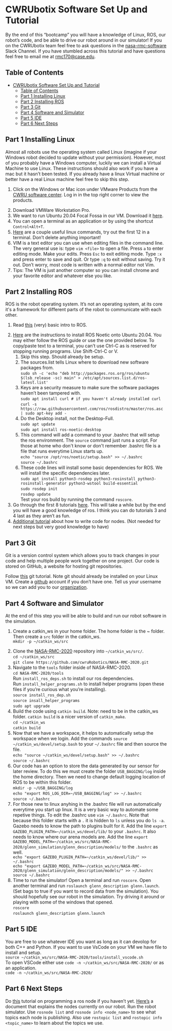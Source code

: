 # CWRUbotix Software Set Up and Tutorial

By the end of this “bootcamp” you will have a knowledge of Linux, ROS, our robot’s code, and be able to drive our robot around in our simulator! If you on the CWRUbotix team feel free to ask questions in the [nasa-rmc-software](https://app.slack.com/client/T168FACCC/C2JAJ8L66) Slack Channel. If you have stumbled across this tutorial and have questions feel free to email me at <rmc170@case.edu>.<br>

## Table of Contents
- [CWRUbotix Software Set Up and Tutorial](#cwrubotix-software-set-up-and-tutorial)
  - [Table of Contents](#table-of-contents)
  - [Part 1 Installing Linux](#part-1-installing-linux)
  - [Part 2 Installing ROS](#part-2-installing-ros)
  - [Part 3 Git](#part-3-git)
  - [Part 4 Software and Simulator](#part-4-software-and-simulator)
  - [Part 5 IDE](#part-5-ide)
  - [Part 6 Next Steps](#part-6-next-steps)

## Part 1 Installing Linux

Almost all robots use the operating system called Linux (imagine if your Windows robot decided to update without your permission). However, most of you probably have a Windows computer, luckily we can install a Virtual Machine to use Linux. These instructions should also work if you have a mac but it hasn’t been tested. If you already have a linux Virtual machine or better have a real Linux machine feel free to skip this step.

<ol>
    <li>
   
Click on the Windows or Mac icon under VMware Products from the [CWRU software center](https://softwarecenter.case.edu/index.php). Log in in the top right corner to view the products.
    </li>
    <li>
    Download VMWare Workstation Pro.
    </li>
    <li>
    We want to run Ubuntu 20.04 Focal Fossa in our VM. Download it [here](https://releases.ubuntu.com/20.04.3/).
    </li>
    <li>You can open a terminal as an application or by using the shortcut `Control+Alt+T`.
    </li>
    <li>
    [Here](https://www.pcsuggest.com/basic-linux-commands/) are a couple useful linux commands, try out the first 12 in a terminal. Don’t delete anything important!
    </li>
    <li>
    VIM is a text editor you can use when editing files in the command 
    line. The very general use is: type `vim <file>` to open a file. Press `a` to enter editing mode. Make your edits. Press `Esc` to exit editing mode. Type `:x` and press enter to save and quit. Or type `:q` to exit without saving. Try it out. Don’t worry, most code is written with a normal editor not Vim. 
    </li>
    <li>
    Tips: The VM is just another computer so you can install chrome and your favorite editor and whatever else you like. 
    </li>
</ol>

## Part 2 Installing ROS

ROS is the robot operating system. It’s not an operating system, at its core it's a framework for different parts of the robot to communicate with each other. 

<ol>
    <li>

Read [this](http://wiki.ros.org/ROS/Introduction) (very) basic intro to ROS.
    </li>
    <li>
    [Here](http://wiki.ros.org/noetic/Installation/Ubuntu) are the instructions to install ROS Noetic onto Ubuntu 20.04. You may either follow the ROS guide or use the one provided below. To copy/paste text to a terminal, you can’t use Ctrl-C as is reserved for stopping running programs. Use Shift-Ctrl-C or V. 
    <ol>
        <!-- Line kept to better match ROS tutorial> <-->
        <li>
        Skip this step. Should already be setup.
        </li>
        <li>
        The sources.list tells Linux where to download new software packages from.<br>
        `sudo sh -c 'echo "deb http://packages.ros.org/ros/ubuntu $(lsb_release -sc) main" > /etc/apt/sources.list.d/ros-latest.list'`
        </li>
        <li> 
        Keys are a security measure to make sure the software packages haven’t been tampered with.<br>
        `sudo apt install curl # if you haven't already installed curl`<br>
        `curl -s https://raw.githubusercontent.com/ros/rosdistro/master/ros.asc | sudo apt-key add -`
        </li>
        <li>
        Do the Desktop install, not the Desktop-Full.<br>
        `sudo apt update` <br>
        `sudo apt install ros-noetic-desktop` <br>
        </li>
        <li>
        This command will add a command to your .bashrc that will setup the ros environment. The `source` command just runs a script. For those at home who don't know or don't remember .bashrc file is a file that runs everytime Linux starts up.<br> 
        `echo "source /opt/ros/noetic/setup.bash" >> ~/.bashrc`<br>
        `source ~/.bashrc`
        </li>
        <li>
        These code lines will install some basic dependencies for ROS. We will install the specific dependencies later.<br>
        `sudo apt install python3-rosdep python3-rosinstall python3-rosinstall-generator python3-wstool build-essential`<br>
        `sudo rosdep init`<br>
        `rosdep update`<br>
        Test your ros build by running the command `roscore`.
        </li>
    </ol>
    <li>
    Go through the first 8 tutorials [here](http://wiki.ros.org/ROS/Tutorials). This will take a while but by the end you will have a good knowledge of ros. I think you can do tutorials 3 and 4 last as they aren’t as fun.
    </li>
    <li>
    [Additional tutorial](http://wiki.ros.org/rospy_tutorials/Tutorials/WritingPublisherSubscriber) about how to write code for nodes. (Not needed for next steps but very good knowledge to have)
    </li>
</ol>

## Part 3 Git 

Git is a version control system which allows you to track changes in your code and help multiple people work together on one project. Our code is stored on GitHub, a website for hosting git repositories. <br>

Follow [this](https://www.freecodecamp.org/news/what-is-git-and-how-to-use-it-c341b049ae61/) git tutorial. Note git should already be installed on your Linux VM. 
Create a [github](https://github.com/) account if you don’t have one.
Tell us your username so we can add you to our [organization](https://github.com/cwruRobotics).

## Part 4 Software and Simulator

At the end of this step you will be able to build and run our robot software in the simulation.

<ol>
    <li>

Create a catkin_ws in your home folder. The home folder is the ~ folder. Then create a `src` folder in the catkin_ws.<br>
    `mkdir -p ~/catkin_ws/src`
    </li>
    <li>
    Clone the [NASA-RMC-2020](https://github.com/cwruRobotics/NASA-RMC-2020) repository into `~/catkin_ws/src/`. <br>
    `cd ~/catkin_ws/src`<br>
    `git clone https://github.com/cwruRobotics/NASA-RMC-2020.git`
    </li>
    <li>
    Navigate to the `tools` folder inside of NASA-RMC-2020. <br>
    `cd NASA-RMC-2020/tools`<br>
    Run `install_ros_deps.sh` to install our ros dependencies. <br>
    Run `install_helper_programs.sh` to install helper programs (open these files if you’re curious what you’re installing).<br>
    `source install_ros_dep.sh`<br>
    `source insall_helper_programs`<br>
    `sudo apt upgrade`
    </li>
    <li>
    Build the code using `catkin build`. Note: need to be in the catkin_ws folder. `catkin build` is a nicer version of `catkin_make`.<br>
    `cd ~/catkin_ws`<br>
    `catkin build`
    </li>
    <li>
    Now that we have a workspace, it helps to automatically setup the workspace when we login. Add the commands `source ~/catkin_ws/devel/setup.bash` to your `~/.bashrc` file and then source the file.<br>
    `echo "source ~/catkin_ws/devel/setup.bash" >> ~/.bashrc`<br>
    `source ~/.bashrc`
    </li>
    <li>
    Our code has an option to store the data generated by our sensor for later review. To do this we must create the folder `USB_BAGGING/log` inside the home directory. Then we need to change default logging location of ROS to be within this folder.<Br>
    `mkdir -p ~/USB_BAGGING/log`<br>
    `echo "export ROS_LOG_DIR=~/USB_BAGGING/log" >> ~/.bashrc`<br>
    `source ~/.bashrc`
    </li>
    <li>
    For those new to linux anyhing in the .bashrc file will run automatically everytime you start up linux. It is a very basic way to automate some repetive things. To edit the .bashrc use `vim ~/.bashrc`. Note that because this folder starts with a `.` it is hidden to `ls` unless you do `ls -a`.
    </li>
    Gazebo needs to know the path to plugins built for it. Add the line `export GAZEBO_PLUGIN_PATH=~/catkin_ws/devel/lib/` to your `.bashrc`. It also needs to know where our arena models are. Add the line `export GAZEBO_MODEL_PATH=~/catkin_ws/src/NASA-RMC-2020/glenn_simulation/glenn_description/models/` to the  `.bashrc` as well.<br>
    `echo "export GAZEBO_PLUGIN_PATH=~/catkin_ws/devel/lib/" >> ~/.bashrc`<br>
    `echo "export GAZEBO_MODEL_PATH=~/catkin_ws/src/NASA-RMC-2020/glenn_simulation/glenn_description/models/" >> ~/.bashrc`<br>
    `source ~/.bashrc`
    </li>
    <li>
    Time to run the simulator!
    Open a terminal and run `roscore`.
    Open another terminal and run `roslaunch glenn_description glenn.launch`. (Set bags to true if you want to record data from the simulation).
    You should hopefully see our robot in the simulation. Try driving it around or playing with some of the windows that opened.<br>
    `roscore`<br>
    `roslaunch glenn_description glenn.launch`<br>
    </li>
</ol>

## Part 5 IDE

You are free to use whatever IDE you want as long as it can devolop for both C++ and Python. If you want to use VsCode on your VM we have file to install and setup.<br>
`source ~/catkin_ws/src/NASA-RMC-2020/tools/install_vscode.sh`<br>
To open VSCode either use `code -n ~/catkin_ws/src/NASA-RMC-2020/` or as an application.<br>
`code -n ~/catkin_ws/src/NASA-RMC-2020/`

## Part 6 Next Steps
Do [this](http://wiki.ros.org/rospy_tutorials/Tutorials/WritingPublisherSubscriber) tutorial on programming a ros node if you haven’t yet.
[Here’s](https://docs.google.com/document/d/1mGesu10JnqWqZkxbHqHrwBc_WiGuTWYFXLr6ffkSuD8/edit?usp=sharing) a document that explains the nodes currently on our robot. Run the robot simulator. Use `rosnode list` and `rosnode info <node_name>` to see what topics each node is publishing. Also use `rostopic list` and `rostopic info <topic_name>` to learn about the topics we use.
